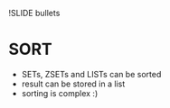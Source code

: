 !SLIDE bullets
# SORT #
* SETs, ZSETs and LISTs can be sorted
* result can be stored in a list
* sorting is complex :)
